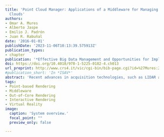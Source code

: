 ```yaml
---
title: 'Point Cloud Manager: Applications of a Middleware for Managing Huge Point
  Clouds'
authors:
- Omar A. Mures
- Alberto Jaspe
- Emilio J. Padrón
- Juan R. Rabuñal
date: '2016-01-01'
publishDate: '2023-11-06T10:13:39.575913Z'
publication_types:
- chapter
publication: '*Effective Big Data Management and Opportunities for Implementation*'
doi: https://doi.org/10.4018/978-1-5225-0182-4.ch013
url_preprint: http://www.crs4.it/vic/cgi-bin/bib-page.cgi?id=%27Mures:2016:PCM%27
#publication_short: 'In *ISAV*'
abstract: 'Recent advances in acquisition technologies, such as LIDAR and photogrammetry, have brought back to popularity 3D point clouds in a lot of fields of application of Computer Graphics: Civil Engineering, Architecture, Topography, etc. These acquisition systems are producing an unprecedented amount of geometric data with additional attached information, resulting in huge datasets whose processing and storage requirements exceed usual approaches, presenting new challenges that can be addressed from a Big Data perspective by applying High Performance Computing and Computer Graphics techniques. This chapter presents a series of applications built on top of Point Cloud Manager (PCM), a middleware that provides an abstraction for point clouds with arbitrary attached data and makes it easy to perform out-of-core operations on them on commodity CPUs and GPUs. Hence, different kinds of real world applications are tackled, showing both real-time and offline examples, and render-oriented and computation-related operations as well.'
tags: 
- Point-based Rendering
- Middleware
- Out-of-Core Rendering
- Interactive Rendering
- Virtual Reality
image:
  caption: 'System overview.'
  focal_point: ""
  preview_only: false

---
```



